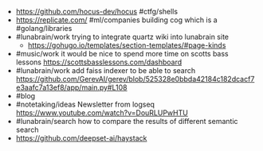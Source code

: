 - https://github.com/hocus-dev/hocus #ctfg/shells
- https://replicate.com/ #ml/companies building cog which is a #golang/libraries
- #lunabrain/work trying to integrate quartz wiki into lunabrain site
	- https://gohugo.io/templates/section-templates/#page-kinds
- #music/work it would be nice to spend more time on scotts bass lessons https://scottsbasslessons.com/dashboard
- #lunabrain/work add faiss indexer to be able to search https://github.com/GerevAI/gerev/blob/525328e0bbda42184c182dcacf7e3aafc7a13ef8/app/main.py#L108
- #blog
- #notetaking/ideas Newsletter from logseq https://www.youtube.com/watch?v=DouRLUPwHTU
- #lunabrain/search how to compare the results of different semantic search
- https://github.com/deepset-ai/haystack